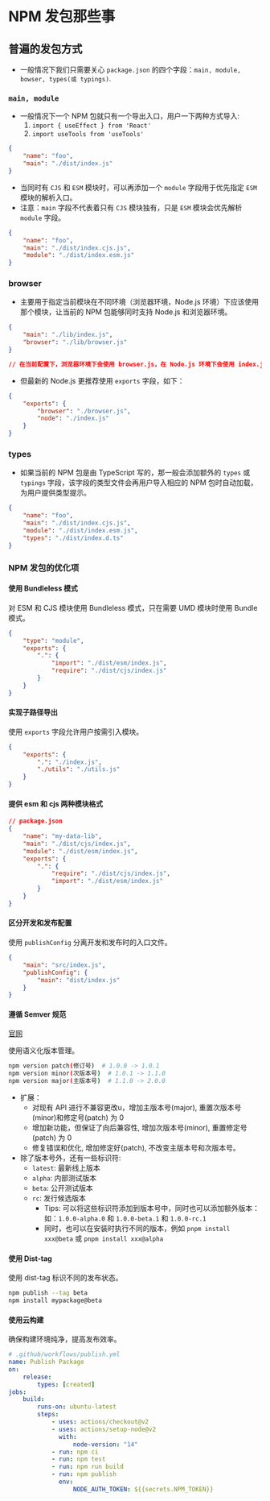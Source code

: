 # NPM 发包那些事

## 普遍的发包方式

-   一般情况下我们只需要关心 `package.json` 的四个字段：`main, module, bowser, types(或 typings)`.

### `main, module`

-   一般情况下一个 NPM 包就只有一个导出入口，用户一下两种方式导入:
    1. `import { useEffect } from 'React' `
    2. `import useTools from 'useTools'`

```json
{
    "name": "foo",
    "main": "./dist/index.js"
}
```

-   当同时有 `CJS` 和 `ESM` 模块时，可以再添加一个 `module` 字段用于优先指定 `ESM` 模块的解析入口。
-   注意：`main` 字段不代表着只有 `CJS` 模块独有，只是 `ESM` 模块会优先解析 `module` 字段。

```json
{
    "name": "foo",
    "main": "./dist/index.cjs.js",
    "module": "./dist/index.esm.js"
}
```

### browser

-   主要用于指定当前模块在不同环境（浏览器环境，Node.js 环境）下应该使用那个模块，让当前的 NPM 包能够同时支持 Node.js 和浏览器环境。

```json
{
    "main": "./lib/index.js",
    "browser": "./lib/browser.js"
}

// 在当前配置下，浏览器环境下会使用 browser.js，在 Node.js 环境下会使用 index.js
```

-   但最新的 Node.js 更推荐使用 `exports` 字段，如下：

```json
{
    "exports": {
        "browser": "./browser.js",
        "node": "./index.js"
    }
}
```

### types

-   如果当前的 NPM 包是由 TypeScript 写的，那一般会添加额外的 `types` 或 `typings` 字段，该字段的类型文件会再用户导入相应的 NPM 包时自动加载，为用户提供类型提示。

```json
{
    "name": "foo",
    "main": "./dist/index.cjs.js",
    "module": "./dist/index.esm.js",
    "types": "./dist/index.d.ts"
}
```

### NPM 发包的优化项

#### 使用 Bundleless 模式

对 ESM 和 CJS 模块使用 Bundleless 模式，只在需要 UMD 模块时使用 Bundle 模式。

```json
{
    "type": "module",
    "exports": {
        ".": {
            "import": "./dist/esm/index.js",
            "require": "./dist/cjs/index.js"
        }
    }
}
```

#### 实现子路径导出

使用 `exports` 字段允许用户按需引入模块。

```json
{
    "exports": {
        ".": "./index.js",
        "./utils": "./utils.js"
    }
}
```

#### 提供 esm 和 cjs 两种模块格式

```json
// package.json
{
    "name": "my-data-lib",
    "main": "./dist/cjs/index.js",
    "module": "./dist/esm/index.js",
    "exports": {
        ".": {
            "require": "./dist/cjs/index.js",
            "import": "./dist/esm/index.js"
        }
    }
}
```

#### 区分开发和发布配置

使用 `publishConfig` 分离开发和发布时的入口文件。

```json
{
    "main": "src/index.js",
    "publishConfig": {
        "main": "dist/index.js"
    }
}
```

#### 遵循 Semver 规范
[官网](https://semver.org/lang/zh-CN/)

使用语义化版本管理。

```bash
npm version patch(修订号)  # 1.0.0 -> 1.0.1
npm version minor(次版本号)  # 1.0.1 -> 1.1.0
npm version major(主版本号)  # 1.1.0 -> 2.0.0
```
-   扩展：
    -   对现有 API 进行不兼容更改u，增加主版本号(major), 重置次版本号(minor)和修定号(patch) 为 0
    -   增加新功能，但保证了向后兼容性, 增加次版本号(minor), 重置修定号(patch) 为 0
    -   修复错误和优化, 增加修定好(patch), 不改变主版本号和次版本号。
-   除了版本号外，还有一些标识符:
    -   `latest`: 最新线上版本
    -   `alpha`: 内部测试版本
    -   `beta`: 公开测试版本
    -   `rc`: 发行候选版本
        -   Tips: 可以将这些标识符添加到版本号中，同时也可以添加额外版本：如：`1.0.0-alpha.0` 和 `1.0.0-beta.1` 和 `1.0.0-rc.1`
        -   同时，也可以在安装时执行不同的版本，例如 `pnpm install xxx@beta` 或 `pnpm install xxx@alpha`

#### 使用 Dist-tag

使用 dist-tag 标识不同的发布状态。

```bash
npm publish --tag beta
npm install mypackage@beta
```

#### 使用云构建

确保构建环境纯净，提高发布效率。

```yaml
# .github/workflows/publish.yml
name: Publish Package
on:
    release:
        types: [created]
jobs:
    build:
        runs-on: ubuntu-latest
        steps:
            - uses: actions/checkout@v2
            - uses: actions/setup-node@v2
              with:
                  node-version: "14"
            - run: npm ci
            - run: npm test
            - run: npm run build
            - run: npm publish
              env:
                  NODE_AUTH_TOKEN: ${{secrets.NPM_TOKEN}}
```
